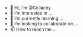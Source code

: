- 👋 Hi, I’m @Celiacby
- 👀 I’m interested in ...
- 🌱 I’m currently learning ...
- 💞️ I’m looking to collaborate on ...
- 📫 How to reach me ...

<!---
Celiacby/Celiacby is a ✨ special ✨ repository because its `README.md` (this file) appears on your GitHub profile.
You can click the Preview link to take a look at your changes.
--->
